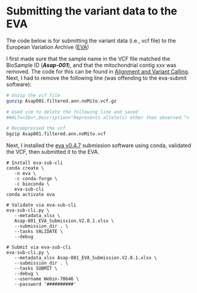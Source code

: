 # Submitting the variant data to the EVA
The code below is for submitting the variant data (i.e., vcf file) to the European Variation Archive ([EVA](https://www.ebi.ac.uk/eva/))

I first made sure that the sample name in the VCF file matched the BioSample ID (**_Asap-001_**), and that the mitochondrial contig xxx was removed. The code for this can be found in [Alignment and Variant Calling](./Alignment%20and%20Variant%20Calling). Next, I had to remove the following line (was offending to the eva-submit software):

```bash
# Unzip the vcf file
gunzip Asap001.filtered.ann.noMito.vcf.gz

# Used vim to delete the following line and saved
##ALT=<ID=*,Description="Represents allele(s) other than observed.">

# Recompressed the vcf
bgzip Asap001.filtered.ann.noMito.vcf
```

Next, I installed the [eva v0.4.7](https://github.com/EBIvariation/eva-sub-cli) submission software using conda, validated the VCF, then submitted it to the EVA.

```
# Install eva-sub-cli
conda create \
   -n eva \
   -c conda-forge \
   -c bioconda \
   eva-sub-cli
conda activate eva

# Validate via eva-sub-cli
eva-sub-cli.py \
   --metadata_xlsx \
   Asap-001_EVA_Submission.V2.0.1.xlsx \
   --submission_dir . \
   --tasks VALIDATE \
   --debug

# Submit via eva-sub-cli
eva-sub-cli.py \
   --metadata_xlsx Asap-001_EVA_Submission.V2.0.1.xlsx \
   --submission_dir . \
   --tasks SUBMIT \
   --debug \
   --username Webin-70646 \
   --password '##########'
```

